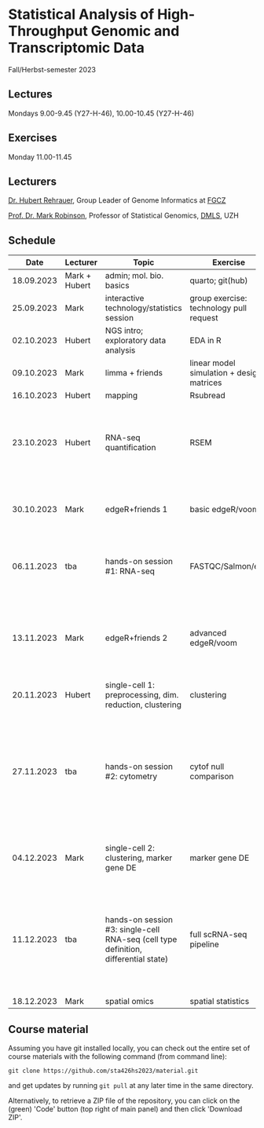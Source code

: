 # Statistical Analysis of High-Throughput Genomic and Transcriptomic Data
Fall/Herbst-semester 2023

## Lectures
Mondays 9.00-9.45 (Y27-H-46), 10.00-10.45 (Y27-H-46)

## Exercises
Monday 11.00-11.45

## Lecturers

[Dr. Hubert Rehrauer](http://www.fgcz.ch/the-center/people/rehrauer.html), Group Leader of Genome Informatics at [FGCZ](http://www.fgcz.ch/)  

[Prof. Dr. Mark Robinson](https://robinsonlabuzh.github.io/), Professor of Statistical Genomics, [DMLS](https://www.mls.uzh.ch/en.html), UZH  


## Schedule

| Date  | Lecturer | Topic | Exercise | JC1 | JC2 |
| --- | --- | --- | --- | --- | --- |
| 18.09.2023  | Mark + Hubert  | admin; mol. bio. basics | quarto; git(hub) | | |
| 25.09.2023  | Mark | interactive technology/statistics session  | group exercise: technology pull request | | |
| 02.10.2023  | Hubert | NGS intro; exploratory data analysis | EDA in R | | |
| 09.10.2023  | Mark | limma + friends | linear model simulation + design matrices | | |
| 16.10.2023  | Hubert | mapping  | Rsubread | | |
| 23.10.2023  | Hubert | RNA-seq quantification | RSEM  |[SEACells infers transcriptional and epigenomic cellular states from single-cell genomics data](https://www.nature.com/articles/s41587-023-01716-9) (MB, HW) | X |
| 30.10.2023  | Mark | edgeR+friends 1 | basic edgeR/voom | [Normalization of RNA-seq data using factor analysis](https://www.nature.com/articles/nbt.2931) (MR, RD)  | X |
| 06.11.2023  | tba | hands-on session #1: RNA-seq | FASTQC/Salmon/etc. | [Statistical significance for genomewide studies](https://www.pnas.org/doi/epdf/10.1073/pnas.1530509100) (DA, KS, FM) | X |
| 13.11.2023  | Mark | edgeR+friends 2  | advanced edgeR/voom | [OUTRIDER:A novel hierarchical clustering algorithm for gene sequences](https://bmcbioinformatics.biomedcentral.com/articles/10.1186/1471-2105-13-174) (AB, PB, CD) | [Slingshot: cell lineage and pseudotime inference for single-cell transcriptomics](https://bmcgenomics.biomedcentral.com/articles/10.1186/s12864-018-4772-0) (DB, CB) |
| 20.11.2023  | Hubert | single-cell 1: preprocessing, dim. reduction, clustering | clustering | X | X |
| 27.11.2023  | tba | hands-on session #2: cytometry | cytof null comparison | [SpatialDM for rapid identification of spatially co-expressed ligand–receptor and revealing cell–cell communication patterns](https://www.nature.com/articles/s41467-023-39608-w) (EG, AE) | [Differential abundance testing on single-cell data using k-nearest neighbor graphs](https://www.nature.com/articles/s41587-021-01033-z)(CC, ZY, XY) |
| 04.12.2023  | Mark | single-cell 2: clustering, marker gene DE  | marker gene DE | [Redefining CpG islands using hidden Markov models](https://academic.oup.com/biostatistics/article/11/3/499/256898?login=false) (MI, MT, AT) | X
| 11.12.2023  | tba | hands-on session #3: single-cell RNA-seq (cell type definition, differential state)  | full scRNA-seq pipeline | [chromVAR: inferring transcription-factor-associated accessibility from single-cell epigenomic data](https://www.nature.com/articles/nmeth.4401) (GP, ER, GB) | X |
| 18.12.2023  | Mark | spatial omics  | spatial statistics | X | X |
 

## Course material

Assuming you have git installed locally, you can check out the entire set of course materials with the following command (from command line):
```
git clone https://github.com/sta426hs2023/material.git
```  
and get updates by running `git pull` at any later time in the same directory.

Alternatively, to retrieve a ZIP file of the repository, you can click on the (green) 'Code' button (top right of main panel) and then click 'Download ZIP'.
